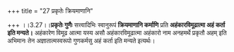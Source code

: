+++
title = "27 प्रकृतेः क्रियमाणानि"

+++
।।3.27।।**प्रकृतेः गुणैः** सत्त्वादिभिः स्वानुरूपं **क्रियमाणानि
कर्माणि** प्रति **अहंकारविमूढात्मा अहं कर्ता इति मन्यते।** अहंकारेण
विमूढ आत्मा यस्य असौ अहंकारविमूढात्मा अहंकारो नाम अनहमर्थे प्रकृतौ अहम्
इति अभिमानः तेन अज्ञातात्मस्वरूपो गुणकर्मसु अहं कर्ता इति मन्यते
इत्यर्थः।

